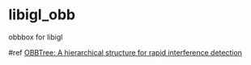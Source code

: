 # libigl_obb
obbbox for libigl

#ref
[OBBTree: A hierarchical structure for rapid interference detection](https://dl.acm.org/doi/pdf/10.1145/237170.237244)
